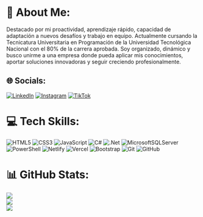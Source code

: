 # 💫 About Me:
Destacado por mi proactividad, aprendizaje rápido, capacidad de adaptación a nuevos desafíos y trabajo en equipo. 
Actualmente cursando la Tecnicatura Universitaria en Programación de la Universidad Tecnológica Nacional con el 80% de la carrera aprobada.
Soy organizado, dinámico y busco unirme a una empresa donde pueda aplicar mis conocimientos, aportar soluciones innovadoras y seguir creciendo profesionalmente.




## 🌐 Socials:
[![LinkedIn](https://img.shields.io/badge/LinkedIn-%230077B5.svg?logo=linkedin&logoColor=white)](https://linkedin.com/in/santiago-aguilera99) [![Instagram](https://img.shields.io/badge/Instagram-%23E4405F.svg?logo=Instagram&logoColor=white)](https://instagram.com/santiaguilera8) [![TikTok](https://img.shields.io/badge/TikTok-%23000000.svg?logo=TikTok&logoColor=white)](https://tiktok.com/@santiaguilera8) 

# 💻 Tech Skills:
![HTML5](https://img.shields.io/badge/html5-%23E34F26.svg?style=for-the-badge&logo=html5&logoColor=white) ![CSS3](https://img.shields.io/badge/css3-%231572B6.svg?style=for-the-badge&logo=css3&logoColor=white) ![JavaScript](https://img.shields.io/badge/javascript-%23323330.svg?style=for-the-badge&logo=javascript&logoColor=%23F7DF1E)
![C#](https://img.shields.io/badge/c%23-%23239120.svg?style=for-the-badge&logo=csharp&logoColor=white) ![.Net](https://img.shields.io/badge/.NET-5C2D91?style=for-the-badge&logo=.net&logoColor=white) ![MicrosoftSQLServer](https://img.shields.io/badge/Microsoft%20SQL%20Server-CC2927?style=for-the-badge&logo=microsoft%20sql%20server&logoColor=white) 
![PowerShell](https://img.shields.io/badge/PowerShell-%235391FE.svg?style=for-the-badge&logo=powershell&logoColor=white) 
![Netlify](https://img.shields.io/badge/netlify-%23000000.svg?style=for-the-badge&logo=netlify&logoColor=#00C7B7) ![Vercel](https://img.shields.io/badge/vercel-%23000000.svg?style=for-the-badge&logo=vercel&logoColor=white) 
![Bootstrap](https://img.shields.io/badge/bootstrap-%238511FA.svg?style=for-the-badge&logo=bootstrap&logoColor=white) 
![Git](https://img.shields.io/badge/git-%23F05033.svg?style=for-the-badge&logo=git&logoColor=white) ![GitHub](https://img.shields.io/badge/github-%23121011.svg?style=for-the-badge&logo=github&logoColor=white)
# 📊 GitHub Stats:
![](https://github-readme-stats.vercel.app/api?username=AguileraSantiago&theme=shadow_green&hide_border=false&include_all_commits=false&count_private=false)<br/>
![](https://github-readme-streak-stats.herokuapp.com/?user=AguileraSantiago&theme=shadow_green&hide_border=false)<br/>
![](https://github-readme-stats.vercel.app/api/top-langs/?username=AguileraSantiago&theme=shadow_green&hide_border=false&include_all_commits=false&count_private=false&layout=compact)
